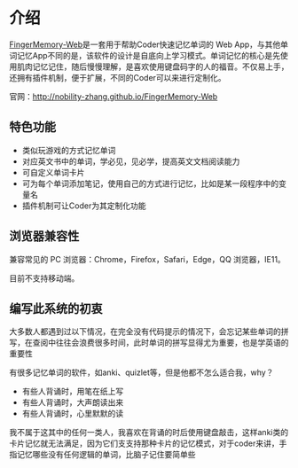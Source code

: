 # 介绍

[FingerMemory-Web](https://github.com/nobility-zhang/FingerMemory-Web)是一套用于帮助Coder快速记忆单词的 Web App，与其他单词记忆App不同的是，该软件的设计是自底向上学习模式。单词记忆的核心是先使用肌肉记忆记住，随后慢慢理解，是喜欢使用键盘码字的人的福音。不仅易上手，还拥有插件机制，便于扩展，不同的Coder可以来进行定制化。

官网：http://nobility-zhang.github.io/FingerMemory-Web

## 特色功能

- 类似玩游戏的方式记忆单词
- 对应英文书中的单词，学必见，见必学，提高英文文档阅读能力
- 可自定义单词卡片
- 可为每个单词添加笔记，使用自己的方式进行记忆，比如是某一段程序中的变量名
- 插件机制可让Coder为其定制化功能

## 浏览器兼容性

兼容常见的 PC 浏览器：Chrome，Firefox，Safari，Edge，QQ 浏览器，IE11。

目前不支持移动端。

## 编写此系统的初衷

大多数人都遇到过以下情况，在完全没有代码提示的情况下，会忘记某些单词的拼写，在查阅中往往会浪费很多时间，此时单词的拼写显得尤为重要，也是学英语的重要性

有很多记忆单词的软件，如anki、quizlet等，但是他都不怎么适合我，why？

- 有些人背诵时，用笔在纸上写
- 有些人背诵时，大声朗读出来
- 有些人背诵时，心里默默的读

我不属于这其中的任何一类人，我喜欢在背诵的时后使用键盘敲击，这样anki类的卡片记忆就无法满足，因为它们支支持那种卡片的记忆模式，对于coder来讲，手指记忆哪些没有任何逻辑的单词，比脑子记住要简单些
